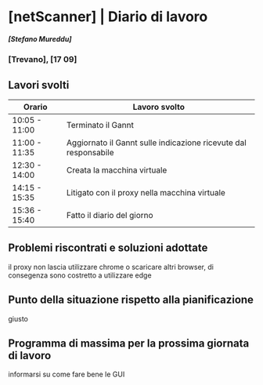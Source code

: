# [netScanner] | Diario di lavoro
##### [Stefano Mureddu]
### [Trevano], [17 09]

## Lavori svolti


|Orario        |Lavoro svolto                                                   |
|--------------|----------------------------------------------------------------|
|10:05 - 11:00 |Terminato il Gannt                                              |
|11:00 - 11:35 |Aggiornato il Gannt sulle indicazione ricevute dal responsabile |
|12:30 - 14:00 |Creata la macchina virtuale                                     |
|14:15 - 15:35 |Litigato con il proxy nella macchina virtuale                   |
|15:36 - 15:40 |Fatto il diario del giorno                                      |
##  Problemi riscontrati e soluzioni adottate
il proxy non lascia utilizzare chrome o scaricare altri browser, di consegenza sono costretto a utilizzare edge

##  Punto della situazione rispetto alla pianificazione
giusto

## Programma di massima per la prossima giornata di lavoro
informarsi su come fare bene le GUI
